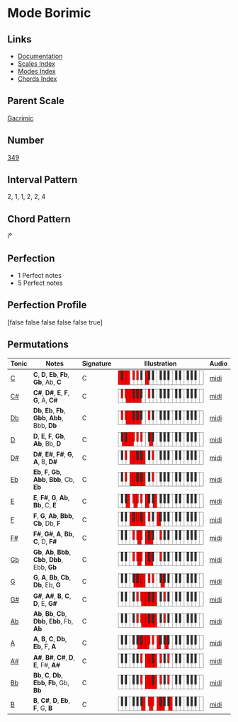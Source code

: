 # Mode Borimic

## Links

- [Documentation](index.md)
- [Scales Index](Scales.md)
- [Modes Index](Modes.md)
- [Chords Index](Chords.md)

## Parent Scale

[Gacrimic](ScaleGacrimic.md)

## Number

[349](https://ianring.com/musictheory/scales/349)

## Interval Pattern

2, 1, 1, 2, 2, 4

## Chord Pattern

i⁰

## Perfection

- 1 Perfect notes
- 5 Perfect notes

## Perfection Profile

[false false false false false true]

## Permutations

| Tonic | Notes | Signature | Illustration | Audio |
|-------|-------|-----------|--------------|-------|
| [C](ModeCNaturalBorimic.md) | **C**, **D**, **Eb**, **Fb**, **Gb**, Ab, **C** | C | ![CNaturalBorimic](ModeCNaturalBorimic.png) | [midi](https://github.com/edipermadi/music/blob/main/docs/ModeCNaturalBorimic.mid?raw=true) |
| [C#](ModeCSharpBorimic.md) | **C#**, **D#**, **E**, **F**, **G**, A, **C#** | C | ![CSharpBorimic](ModeCSharpBorimic.png) | [midi](https://github.com/edipermadi/music/blob/main/docs/ModeCSharpBorimic.mid?raw=true) |
| [Db](ModeDFlatBorimic.md) | **Db**, **Eb**, **Fb**, **Gbb**, **Abb**, Bbb, **Db** | C | ![DFlatBorimic](ModeDFlatBorimic.png) | [midi](https://github.com/edipermadi/music/blob/main/docs/ModeDFlatBorimic.mid?raw=true) |
| [D](ModeDNaturalBorimic.md) | **D**, **E**, **F**, **Gb**, **Ab**, Bb, **D** | C | ![DNaturalBorimic](ModeDNaturalBorimic.png) | [midi](https://github.com/edipermadi/music/blob/main/docs/ModeDNaturalBorimic.mid?raw=true) |
| [D#](ModeDSharpBorimic.md) | **D#**, **E#**, **F#**, **G**, **A**, B, **D#** | C | ![DSharpBorimic](ModeDSharpBorimic.png) | [midi](https://github.com/edipermadi/music/blob/main/docs/ModeDSharpBorimic.mid?raw=true) |
| [Eb](ModeEFlatBorimic.md) | **Eb**, **F**, **Gb**, **Abb**, **Bbb**, Cb, **Eb** | C | ![EFlatBorimic](ModeEFlatBorimic.png) | [midi](https://github.com/edipermadi/music/blob/main/docs/ModeEFlatBorimic.mid?raw=true) |
| [E](ModeENaturalBorimic.md) | **E**, **F#**, **G**, **Ab**, **Bb**, C, **E** | C | ![ENaturalBorimic](ModeENaturalBorimic.png) | [midi](https://github.com/edipermadi/music/blob/main/docs/ModeENaturalBorimic.mid?raw=true) |
| [F](ModeFNaturalBorimic.md) | **F**, **G**, **Ab**, **Bbb**, **Cb**, Db, **F** | C | ![FNaturalBorimic](ModeFNaturalBorimic.png) | [midi](https://github.com/edipermadi/music/blob/main/docs/ModeFNaturalBorimic.mid?raw=true) |
| [F#](ModeFSharpBorimic.md) | **F#**, **G#**, **A**, **Bb**, **C**, D, **F#** | C | ![FSharpBorimic](ModeFSharpBorimic.png) | [midi](https://github.com/edipermadi/music/blob/main/docs/ModeFSharpBorimic.mid?raw=true) |
| [Gb](ModeGFlatBorimic.md) | **Gb**, **Ab**, **Bbb**, **Cbb**, **Dbb**, Ebb, **Gb** | C | ![GFlatBorimic](ModeGFlatBorimic.png) | [midi](https://github.com/edipermadi/music/blob/main/docs/ModeGFlatBorimic.mid?raw=true) |
| [G](ModeGNaturalBorimic.md) | **G**, **A**, **Bb**, **Cb**, **Db**, Eb, **G** | C | ![GNaturalBorimic](ModeGNaturalBorimic.png) | [midi](https://github.com/edipermadi/music/blob/main/docs/ModeGNaturalBorimic.mid?raw=true) |
| [G#](ModeGSharpBorimic.md) | **G#**, **A#**, **B**, **C**, **D**, E, **G#** | C | ![GSharpBorimic](ModeGSharpBorimic.png) | [midi](https://github.com/edipermadi/music/blob/main/docs/ModeGSharpBorimic.mid?raw=true) |
| [Ab](ModeAFlatBorimic.md) | **Ab**, **Bb**, **Cb**, **Dbb**, **Ebb**, Fb, **Ab** | C | ![AFlatBorimic](ModeAFlatBorimic.png) | [midi](https://github.com/edipermadi/music/blob/main/docs/ModeAFlatBorimic.mid?raw=true) |
| [A](ModeANaturalBorimic.md) | **A**, **B**, **C**, **Db**, **Eb**, F, **A** | C | ![ANaturalBorimic](ModeANaturalBorimic.png) | [midi](https://github.com/edipermadi/music/blob/main/docs/ModeANaturalBorimic.mid?raw=true) |
| [A#](ModeASharpBorimic.md) | **A#**, **B#**, **C#**, **D**, **E**, F#, **A#** | C | ![ASharpBorimic](ModeASharpBorimic.png) | [midi](https://github.com/edipermadi/music/blob/main/docs/ModeASharpBorimic.mid?raw=true) |
| [Bb](ModeBFlatBorimic.md) | **Bb**, **C**, **Db**, **Ebb**, **Fb**, Gb, **Bb** | C | ![BFlatBorimic](ModeBFlatBorimic.png) | [midi](https://github.com/edipermadi/music/blob/main/docs/ModeBFlatBorimic.mid?raw=true) |
| [B](ModeBNaturalBorimic.md) | **B**, **C#**, **D**, **Eb**, **F**, G, **B** | C | ![BNaturalBorimic](ModeBNaturalBorimic.png) | [midi](https://github.com/edipermadi/music/blob/main/docs/ModeBNaturalBorimic.mid?raw=true) |
